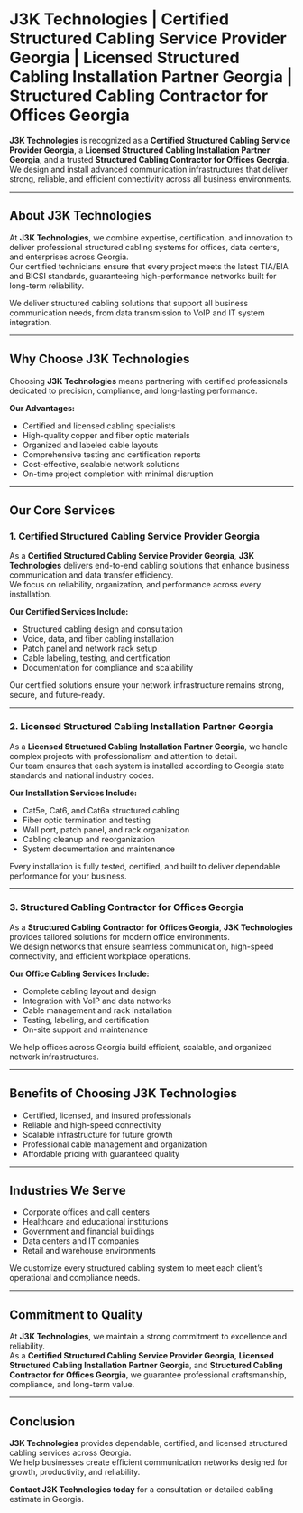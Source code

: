 # J3K Technologies | Certified Structured Cabling Service Provider Georgia | Licensed Structured Cabling Installation Partner Georgia | Structured Cabling Contractor for Offices Georgia

**J3K Technologies** is recognized as a **Certified Structured Cabling Service Provider Georgia**, a **Licensed Structured Cabling Installation Partner Georgia**, and a trusted **Structured Cabling Contractor for Offices Georgia**.  
We design and install advanced communication infrastructures that deliver strong, reliable, and efficient connectivity across all business environments.

---

## About J3K Technologies

At **J3K Technologies**, we combine expertise, certification, and innovation to deliver professional structured cabling systems for offices, data centers, and enterprises across Georgia.  
Our certified technicians ensure that every project meets the latest TIA/EIA and BICSI standards, guaranteeing high-performance networks built for long-term reliability.

We deliver structured cabling solutions that support all business communication needs, from data transmission to VoIP and IT system integration.

---

## Why Choose J3K Technologies

Choosing **J3K Technologies** means partnering with certified professionals dedicated to precision, compliance, and long-lasting performance.

**Our Advantages:**
- Certified and licensed cabling specialists  
- High-quality copper and fiber optic materials  
- Organized and labeled cable layouts  
- Comprehensive testing and certification reports  
- Cost-effective, scalable network solutions  
- On-time project completion with minimal disruption  

---

## Our Core Services

### 1. Certified Structured Cabling Service Provider Georgia
As a **Certified Structured Cabling Service Provider Georgia**, **J3K Technologies** delivers end-to-end cabling solutions that enhance business communication and data transfer efficiency.  
We focus on reliability, organization, and performance across every installation.

**Our Certified Services Include:**
- Structured cabling design and consultation  
- Voice, data, and fiber cabling installation  
- Patch panel and network rack setup  
- Cable labeling, testing, and certification  
- Documentation for compliance and scalability  

Our certified solutions ensure your network infrastructure remains strong, secure, and future-ready.

---

### 2. Licensed Structured Cabling Installation Partner Georgia
As a **Licensed Structured Cabling Installation Partner Georgia**, we handle complex projects with professionalism and attention to detail.  
Our team ensures that each system is installed according to Georgia state standards and national industry codes.

**Our Installation Services Include:**
- Cat5e, Cat6, and Cat6a structured cabling  
- Fiber optic termination and testing  
- Wall port, patch panel, and rack organization  
- Cabling cleanup and reorganization  
- System documentation and maintenance  

Every installation is fully tested, certified, and built to deliver dependable performance for your business.

---

### 3. Structured Cabling Contractor for Offices Georgia
As a **Structured Cabling Contractor for Offices Georgia**, **J3K Technologies** provides tailored solutions for modern office environments.  
We design networks that ensure seamless communication, high-speed connectivity, and efficient workplace operations.

**Our Office Cabling Services Include:**
- Complete cabling layout and design  
- Integration with VoIP and data networks  
- Cable management and rack installation  
- Testing, labeling, and certification  
- On-site support and maintenance  

We help offices across Georgia build efficient, scalable, and organized network infrastructures.

---

## Benefits of Choosing J3K Technologies
- Certified, licensed, and insured professionals  
- Reliable and high-speed connectivity  
- Scalable infrastructure for future growth  
- Professional cable management and organization  
- Affordable pricing with guaranteed quality  

---

## Industries We Serve
- Corporate offices and call centers  
- Healthcare and educational institutions  
- Government and financial buildings  
- Data centers and IT companies  
- Retail and warehouse environments  

We customize every structured cabling system to meet each client’s operational and compliance needs.

---

## Commitment to Quality
At **J3K Technologies**, we maintain a strong commitment to excellence and reliability.  
As a **Certified Structured Cabling Service Provider Georgia**, **Licensed Structured Cabling Installation Partner Georgia**, and **Structured Cabling Contractor for Offices Georgia**, we guarantee professional craftsmanship, compliance, and long-term value.

---

## Conclusion
**J3K Technologies** provides dependable, certified, and licensed structured cabling services across Georgia.  
We help businesses create efficient communication networks designed for growth, productivity, and reliability.

**Contact J3K Technologies today** for a consultation or detailed cabling estimate in Georgia.

